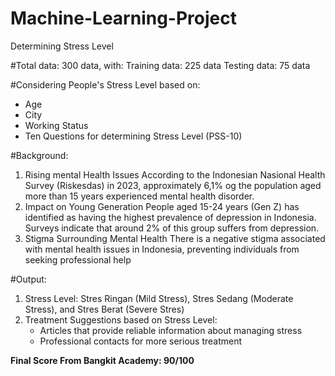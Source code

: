 # Machine-Learning-Project
Determining Stress Level

#Total data: 300 data, with:
 Training data: 225 data
 Testing data: 75 data

#Considering People's Stress Level based on:
- Age
- City
- Working Status
- Ten Questions for determining Stress Level (PSS-10)

#Background:
1. Rising mental Health Issues
   According to the Indonesian Nasional Health Survey (Riskesdas) in 2023, approximately 6,1% og the population aged more than 
   15 years experienced mental health disorder.
2. Impact on Young Generation
   People aged 15-24 years (Gen Z) has identified as having the highest prevalence of depression in Indonesia. Surveys indicate 
   that around 2% of this group suffers from depression.
3. Stigma Surrounding Mental Health
   There is a negative stigma associated with mental health issues in Indonesia, preventing individuals from seeking 
   professional help

#Output:
1. Stress Level: Stres Ringan (Mild Stress), Stres Sedang (Moderate Stress), and Stres Berat (Severe Stres)
2. Treatment Suggestions based on Stress Level:
   - Articles that provide reliable information about managing stress
   - Professional contacts for more serious treatment

**Final Score From Bangkit Academy: 90/100**
